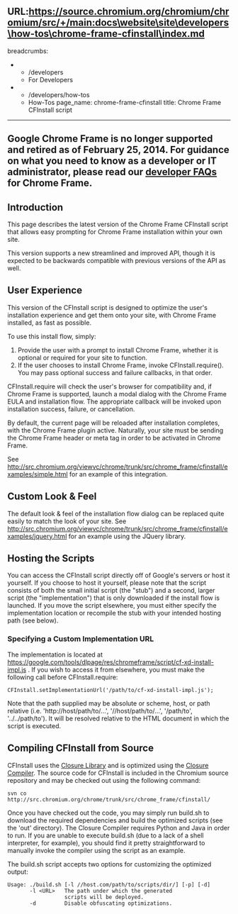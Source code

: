 URL:https://source.chromium.org/chromium/chromium/src/+/main:docs\website\site\developers\how-tos\chrome-frame-cfinstall\index.md
---
breadcrumbs:
- - /developers
  - For Developers
- - /developers/how-tos
  - How-Tos
page_name: chrome-frame-cfinstall
title: Chrome Frame CFInstall script
---

## Google Chrome Frame is no longer supported and retired as of February 25, 2014. For guidance on what you need to know as a developer or IT administrator, please read our [developer FAQs](https://developers.google.com/chrome/chrome-frame/) for Chrome Frame.

## Introduction

This page describes the latest version of the Chrome Frame CFInstall script that
allows easy prompting for Chrome Frame installation within your own site.

This version supports a new streamlined and improved API, though it is expected
to be backwards compatible with previous versions of the API as well.

## User Experience

This version of the CFInstall script is designed to optimize the user's
installation experience and get them onto your site, with Chrome Frame
installed, as fast as possible.

To use this install flow, simply:

1.  Provide the user with a prompt to install Chrome Frame, whether it
            is optional or required for your site to function.
2.  If the user chooses to install Chrome Frame, invoke
            CFInstall.require(). You may pass optional success and failure
            callbacks, in that order.

CFInstall.require will check the user's browser for compatibility and, if Chrome
Frame is supported, launch a modal dialog with the Chrome Frame EULA and
installation flow. The appropriate callback will be invoked upon installation
success, failure, or cancellation.

By default, the current page will be reloaded after installation completes, with
the Chrome Frame plugin active. Naturally, your site must be sending the Chrome
Frame header or meta tag in order to be activated in Chrome Frame.

See
<http://src.chromium.org/viewvc/chrome/trunk/src/chrome_frame/cfinstall/examples/simple.html>
for an example of this integration.

## Custom Look & Feel

The default look & feel of the installation flow dialog can be replaced quite
easily to match the look of your site. See
<http://src.chromium.org/viewvc/chrome/trunk/src/chrome_frame/cfinstall/examples/jquery.html>
for an example using the JQuery library.

## **Hosting the Scripts**

You can access the CFInstall script directly off of Google's servers or host it
yourself. If you choose to host it yourself, please note that the script
consists of both the small initial script (the "stub") and a second, larger
script (the "implementation") that is only downloaded if the install flow is
launched. If you move the script elsewhere, you must either specify the
implementation location or recompile the stub with your intended hosting path
(see below).

### Specifying a Custom Implementation URL

The implementation is located at
<https://google.com/tools/dlpage/res/chromeframe/script/cf-xd-install-impl.js> .
If you wish to access it from elsewhere, you must make the following call before
CFInstall.require:

```none
CFInstall.setImplementationUrl('/path/to/cf-xd-install-impl.js');
```

Note that the path supplied may be absolute or scheme, host, or path relative
(i.e. 'http://host/path/to/...', '//host/path/to/...', '/path/to',
'../../path/to'). It will be resolved relative to the HTML document in which the
script is executed.

## Compiling CFInstall from Source

CFInstall uses the [Closure Library](http://code.google.com/closure/library/)
and is optimized using the [Closure
Compiler](http://code.google.com/closure/compiler/). The source code for
CFInstall is included in the Chromium source repository and may be checked out
using the following command:

```none
svn co http://src.chromium.org/chrome/trunk/src/chrome_frame/cfinstall/
```

Once you have checked out the code, you may simply run build.sh to download the
required dependencies and build the optimized scripts (see the 'out' directory).
The Closure Compiler requires Python and Java in order to run. If you are unable
to execute build.sh (due to a lack of a shell interpreter, for example), you
should find it pretty straightforward to manually invoke the compiler using the
script as an example.

The build.sh script accepts two options for customizing the optimized output:

```none
Usage: ./build.sh [-l //host.com/path/to/scripts/dir/] [-p] [-d]
       -l <URL>   The path under which the generated
                  scripts will be deployed.
       -d         Disable obfuscating optimizations.
```

